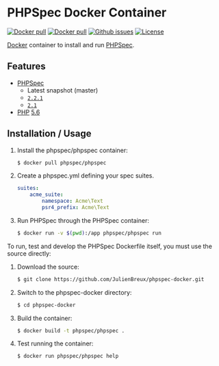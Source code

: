 # PHPSpec Docker Container

[![Docker pull](https://img.shields.io/docker/pulls/phpspec/phpspec.svg)](https://hub.docker.com/r/phpspec/phpspec/) [![Docker pull](https://img.shields.io/docker/stars/phpspec/phpspec.svg)](https://hub.docker.com/r/phpspec/phpspec/) [![Github issues](https://img.shields.io/github/issues/JulienBreux/phpspec-docker.svg)](https://github.com/JulienBreux/phpspec-docker/issues) [![License](https://img.shields.io/github/license/JulienBreux/phpspec-docker.svg)](https://github.com/JulienBreux/phpspec-docker/blob/master/LICENSE)


[Docker](https://www.docker.com) container to install and run [PHPSpec](https://www.phpspec.net/).

## Features

* [PHPSpec](https://www.phpspec.net/)
  * Latest snapshot (master)
  * [`2.2.1`](https://github.com/phpspec/phpspec/blob/2.2.1/CHANGES.md#221--2015-05-30)
  * [`2.1`](https://github.com/phpspec/phpspec/blob/2.1.0/CHANGES.md#210--2014-12-14)
* [PHP](https://php.net) [5.6](https://php.net/ChangeLog-5.php)

## Installation / Usage

1. Install the phpspec/phpspec container:

    ``` sh
	$ docker pull phpspec/phpspec
	```

2. Create a phpspec.yml defining your spec suites.

    ``` yml
	suites:
		acme_suite:
	    	namespace: Acme\Text
    		psr4_prefix: Acme\Text
    ```

3. Run PHPSpec through the PHPSpec container:

    ``` sh
	$ docker run -v $(pwd):/app phpspec/phpspec run
    ```

To run, test and develop the PHPSpec Dockerfile itself, you must use the source directly:

1. Download the source:

    ``` sh
	$ git clone https://github.com/JulienBreux/phpspec-docker.git
    ```

2. Switch to the phpspec-docker directory:

    ``` sh
	$ cd phpspec-docker
    ```

3. Build the container:

    ``` sh
	$ docker build -t phpspec/phpspec .
    ```

4. Test running the container:

    ``` sh
	$ docker run phpspec/phpspec help
	```
